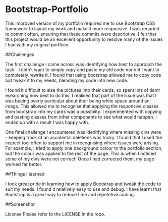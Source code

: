 # Bootstrap-Portfolio

This improved version of my portfolio required me to use Bootstrap CSS framework to layout my work and make it more responsive. I was requried to commit often, ensuring that these commits were descriptive. I felt that this project would be an excellent opportunity to resolve many of the issues I had with my original portfolio.

##Challenges

The first challenge I came across was identifying how best to approach the task - I didn't want to simply copy and paste my old code nor did I want to completely rewrite it. I found that using bootstrap allowed me to copy code but tweak it to my needs, blending my code into new code.

I found it difficult to size the pictures into their cards, so spent lots of tiemr esearching how best to do this. I realised that part of the issue was that I was beeing overly particular about their being white space around an image. This allowed me to recognise that applying the responsive classes from bootstrap into my cards was a possibiity. I experimented with copying and pasting classes from other components to see what would happen. I ended up with a result I was happy with.

One final challenge I encountered was idenitfying where missing divs were - keeping track of an accidental deletions was tricky. I found that I used the inspect tool often to support me in recognising where issues were arising. For example, I tried to apply one background colour to the portfolio section, but the colour was applied to the rest of the page. This is when I noticed some of my divs were not correct. Once I had corrected them, my page worked far better.

##Things I learned

I took great pride in learning how to apply Bootstrap and tweak the code to suit my needs. I found it relatively easy to use and debug. I have learnt that Bootstrap is a great way to reduce time and repetetive coding. 


##Screenshot


License
Please refer to the LICENSE in the repo.
